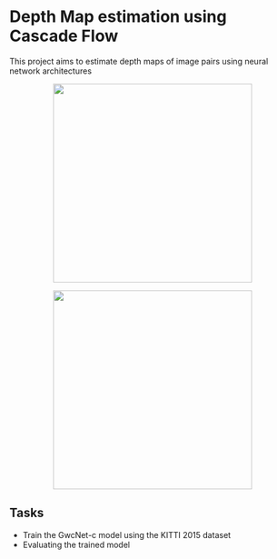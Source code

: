 # Depth Map estimation using Cascade Flow
This project aims to estimate depth maps of image pairs using neural network architectures

<p align="center">
<img src="[https://i.imgur.com/ylzs0zA.gif](https://github.com/Bparui/Cascade-Net-Implementation/blob/main/Imgs/input.png)" width="350" height="350" align="Center">
</p>

<p align="center">
<img src="[https://i.imgur.com/ylzs0zA.gif](https://github.com/Bparui/Cascade-Net-Implementation/blob/main/Imgs/depthmap.png)" width="350" height="350" align="Center">
</p>

## Tasks
* Train the GwcNet-c model using the KITTI 2015 dataset
* Evaluating the trained model
